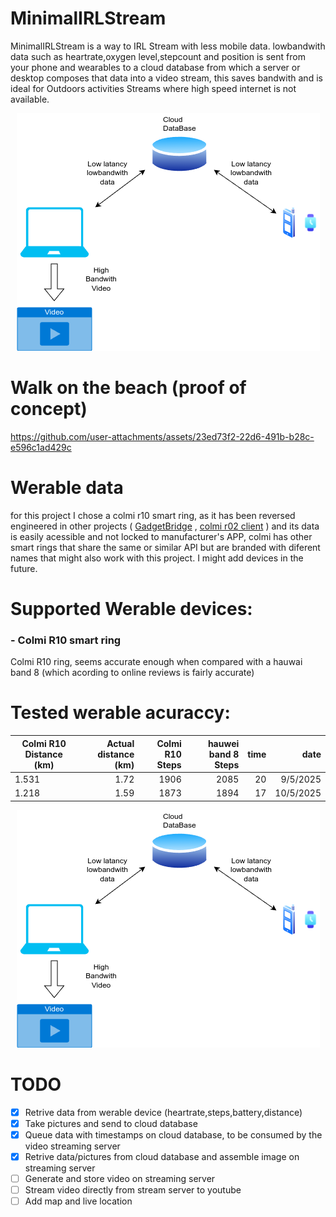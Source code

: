 # MinimalIRLStream
MinimalIRLStream is a way to IRL Stream with less mobile data. lowbandwith data such as heartrate,oxygen level,stepcount and position is sent from your phone and wearables to a cloud database from which a server or desktop composes that data into a video stream, this saves bandwith and is ideal for Outdoors activities Streams where high speed internet is not available.

<p align="center">
  <img src="https://github.com/Rumidom/MinimalIRLStream/blob/main/docs/minimal_stream_diagram.png" alt="How it works diagram"/>
</p>

# Walk on the beach (proof of concept)

https://github.com/user-attachments/assets/23ed73f2-22d6-491b-b28c-e596c1ad429c

# Werable data
for this project I chose a colmi r10 smart ring, as it has been reversed engineered in other projects ( [GadgetBridge](https://codeberg.org/Freeyourgadget/Gadgetbridge/src/branch/master/app/src/main/java/nodomain/freeyourgadget/gadgetbridge/devices/colmi/) , [colmi r02 client](https://github.com/tahnok/colmi_r02_client/) ) and its data is easily acessible and not locked to manufacturer's APP, colmi has other smart rings that share the same or similar API but are branded with diferent names that might also work with this project. I might add devices in the future. 

# Supported Werable devices:

### - Colmi R10 smart ring
Colmi R10 ring, seems accurate enough when compared with a hauwai band 8 (which acording to online reviews is fairly accurate)

# Tested werable acuraccy:  

| Colmi R10 Distance (km)| Actual distance (km)| Colmi R10 Steps | hauwei band 8 Steps  |   time   |   date   |
| ---------------------- | -------------------:| ---------------:| --------------------:|---------:|---------:|
|                   1.531|                 1.72|             1906|                 2085 |        20|  9/5/2025|
|                   1.218|                 1.59|             1873|                 1894 |        17| 10/5/2025|

<p align="center">
  <img src="https://github.com/Rumidom/MinimalIRLStream/blob/main/docs/minimal_stream_diagram.png" alt="Heartrate comparison"/>
</p>

# TODO

* [x] Retrive data from werable device (heartrate,steps,battery,distance)
* [x] Take pictures and send to cloud database
* [x] Queue data with timestamps on cloud database, to be consumed by the video streaming server
* [x] Retrive data/pictures from cloud database and assemble image on streaming server
* [ ] Generate and store video on streaming server
* [ ] Stream video directly from stream server to youtube
* [ ] Add map and live location

